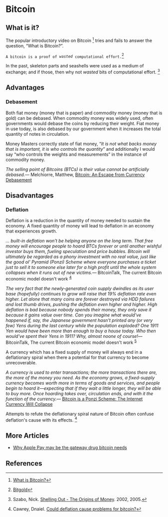 Bitcoin
=======

What is it?
-----------

The popular introductory video on Bitcoin [^1] tries and fails to answer the question, “What is Bitcoin?”.

`A bitcoin is a proof of `*`wasted`*` computational effort.`[^2]

In the past, skeleton parts and seashells were used as a medium of exchange; and if those, then why not *wasted* bits of computational effort. [^3]

Advantages
----------

### Debasement

Both fiat money (money that is paper) and commodity money (money that is gold) can be debased. When commodity money was widely used, often governments would debase the coins by reducing their weight. Fiat money in use today, is also debased by our government when it increases the total quantity of notes in circulation.

Money Masters correctly state of fiat money, “*It is not what backs money that is important, it is who controls the quantity*” and additionally I would say “who controls the weights and measurements” in the instance of commodity money.

<quote><cite>The selling point of Bitcoins (BTCs) is their value cannot be artificially debased.</cite><span>— <author>Melchiorre, Matthew</author>, <book><a href='http://www.openmarket.org/2013/04/05/bitcoin-an-escape-from-currency-debasement/'>Bitcoin: An Escape from Currency Debasement</a></book></span></quote>

Disadvantages
-------------

### Deflation

Deflation is a reduction in the quantity of money needed to sustain the economy. A fixed quantity of money will lead to deflation in an economy that experiences growth.

<quote><cite>... built-in deflation won't be helping anyone on the long term. That free money will encourage people to <i>hoard BTCs forever</i> or until another wishful investor buys them, <i>fueling speculation and price bubbles</i>. Bitcoin will ultimately be regarded as a phony investment with no real value, just like the good ol' Pyramid (Ponzi) Scheme where everyone purchases a ticket just to sell it to someone else later for a high profit until <i>the whole system collapses when it runs out of new victims</i>.</cite><span>— <author>BitcoinTalk</author>, <book>The current Bitcoin economic model doesn't work <sup><a href="#fn_4">4</a></sup></book></span></quote>

<quote><cite>The very fact that the <i>newly-generated coin supply dwindles as its user base (hopefully) continues to grow will raise that 19% deflation rate even higher</i>. Let alone that many coins are forever destroyed via HDD failures and lost thumb drives, pushing the deflation even higher and higher. <i>High deflation is bad because nobody spends their money, they only save it because it gains value over time</i>. Can you imagine what would've happened if, say, the Japanese government hasn't printed any (or very few) Yens during the last century while the population exploded? One 1911 Yen would have been more than enough to buy a house today. Who then would've spent their Yens in 1911? Why, almost noone of course!</cite><span>— <author>BitcoinTalk</author>, <book>The current Bitcoin economic model doesn't work <sup><a href="#fn_5">5</a></sup></book></span></quote>

A currency which has a fixed supply of money will always end in a deflationary spiral when there a potential for that currency to become unrecoverable.

<quote><cite>A currency is used to enter transactions; the more transactions there are, the more of the money you need. As the economy grows, a fixed-supply currency becomes worth more in terms of goods and services, and people begin to hoard it—expecting that if they wait a little longer, they will be able to buy more. Once hoarding takes over, circulation ends, and with it the function of the currency.</cite><span>— <author><a href='http://www.slate.com/articles/news_and_politics/view_from_chicago/2013/04/bitcoin_is_a_ponzi_scheme_the_internet_currency_will_collapse.html'>Bitcoin is a Ponzi Scheme: The Internet Currency Will Collapse</a></author></span></quote>

Attempts to refute the deflationary spiral nature of Bitcoin often confuse deflation's cause with its effects. [^6]

More Articles
-------------

-   [Why Apple Pay may be the gateway drug bitcoin needs](https://gigaom.com/2014/12/02/why-apple-pay-may-be-the-gateway-drug-bitcoin-needs/)

References
----------

<references/>

[^1]: [What is Bitcoin?](http://www.youtube.com/watch?v=Um63OQz3bjo)

[^2]: [Bitgold](http://unenumerated.blogspot.com/2005/12/bit-gold.html)

[^3]: Szabo, Nick. [Shelling Out - The Origins of Money](http://szabo.best.vwh.net/shell.html). 2002, 2005.

[^4]: [The current Bitcoin economic model doesn't work](http://bitcointalk.org/index.php?topic=57.0), May 2012

[^5]: [The current Bitcoin economic model doesn't work](http://bitcointalk.org/index.php?topic=57.0), May 2012

[^6]: Cawrey, Dnaiel. [Could deflation cause problems for bitcoin?](http://www.coindesk.com/deflation-and-bitcoins/)
